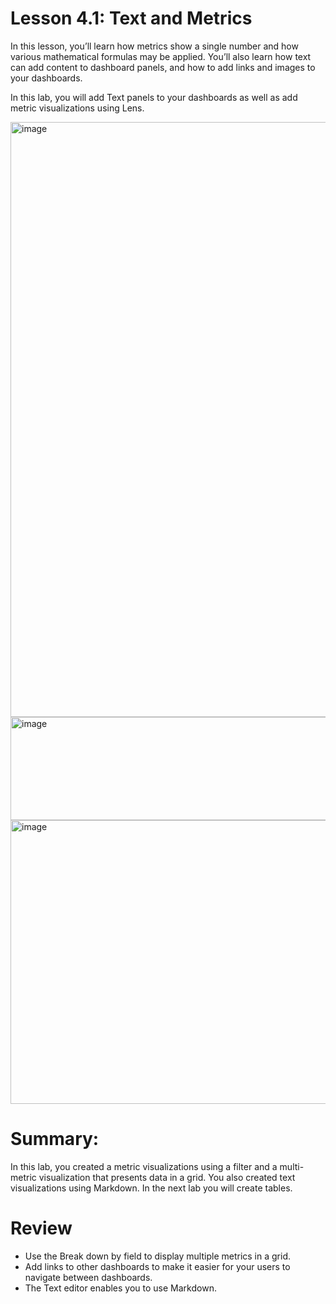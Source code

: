 # Lesson 4.1: Text and Metrics

In this lesson, you’ll learn how metrics show a single number and how various mathematical formulas may be applied. You’ll also learn how text can add content to dashboard panels, and how to add links and images to your dashboards.

In this lab, you will add Text panels to your dashboards as well as add metric visualizations using Lens.

<img width="1915" height="952" alt="image" src="https://github.com/user-attachments/assets/c3928a05-5de8-4b86-898d-94fe19911b46" />
<img width="1887" height="165" alt="image" src="https://github.com/user-attachments/assets/b8032964-7587-4790-8443-940f727086eb" />
<img width="927" height="454" alt="image" src="https://github.com/user-attachments/assets/4b429401-5993-4062-a9b5-f746faa3100a" />


# Summary:

In this lab, you created a metric visualizations using a filter and a multi-metric visualization that presents data in a grid. You also created text visualizations using Markdown. In the next lab you will create tables.

# Review

- Use the Break down by field to display multiple metrics in a grid.
- Add links to other dashboards to make it easier for your users to navigate between dashboards.
- The Text editor enables you to use Markdown.

